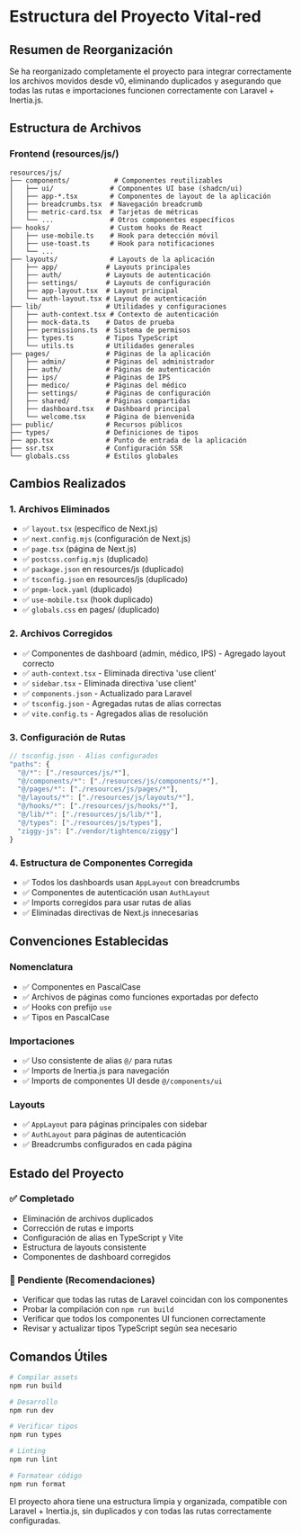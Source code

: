 # Estructura del Proyecto Vital-red

## Resumen de Reorganización

Se ha reorganizado completamente el proyecto para integrar correctamente los archivos movidos desde v0, eliminando duplicados y asegurando que todas las rutas e importaciones funcionen correctamente con Laravel + Inertia.js.

## Estructura de Archivos

### Frontend (resources/js/)
```
resources/js/
├── components/           # Componentes reutilizables
│   ├── ui/              # Componentes UI base (shadcn/ui)
│   ├── app-*.tsx        # Componentes de layout de la aplicación
│   ├── breadcrumbs.tsx  # Navegación breadcrumb
│   ├── metric-card.tsx  # Tarjetas de métricas
│   └── ...              # Otros componentes específicos
├── hooks/               # Custom hooks de React
│   ├── use-mobile.ts    # Hook para detección móvil
│   ├── use-toast.ts     # Hook para notificaciones
│   └── ...
├── layouts/             # Layouts de la aplicación
│   ├── app/            # Layouts principales
│   ├── auth/           # Layouts de autenticación
│   ├── settings/       # Layouts de configuración
│   ├── app-layout.tsx  # Layout principal
│   └── auth-layout.tsx # Layout de autenticación
├── lib/                # Utilidades y configuraciones
│   ├── auth-context.tsx # Contexto de autenticación
│   ├── mock-data.ts    # Datos de prueba
│   ├── permissions.ts  # Sistema de permisos
│   ├── types.ts        # Tipos TypeScript
│   └── utils.ts        # Utilidades generales
├── pages/              # Páginas de la aplicación
│   ├── admin/          # Páginas del administrador
│   ├── auth/           # Páginas de autenticación
│   ├── ips/            # Páginas de IPS
│   ├── medico/         # Páginas del médico
│   ├── settings/       # Páginas de configuración
│   ├── shared/         # Páginas compartidas
│   ├── dashboard.tsx   # Dashboard principal
│   └── welcome.tsx     # Página de bienvenida
├── public/             # Recursos públicos
├── types/              # Definiciones de tipos
├── app.tsx             # Punto de entrada de la aplicación
├── ssr.tsx             # Configuración SSR
└── globals.css         # Estilos globales
```

## Cambios Realizados

### 1. Archivos Eliminados
- ✅ `layout.tsx` (específico de Next.js)
- ✅ `next.config.mjs` (configuración de Next.js)
- ✅ `page.tsx` (página de Next.js)
- ✅ `postcss.config.mjs` (duplicado)
- ✅ `package.json` en resources/js (duplicado)
- ✅ `tsconfig.json` en resources/js (duplicado)
- ✅ `pnpm-lock.yaml` (duplicado)
- ✅ `use-mobile.tsx` (hook duplicado)
- ✅ `globals.css` en pages/ (duplicado)

### 2. Archivos Corregidos
- ✅ Componentes de dashboard (admin, médico, IPS) - Agregado layout correcto
- ✅ `auth-context.tsx` - Eliminada directiva 'use client'
- ✅ `sidebar.tsx` - Eliminada directiva 'use client'
- ✅ `components.json` - Actualizado para Laravel
- ✅ `tsconfig.json` - Agregadas rutas de alias correctas
- ✅ `vite.config.ts` - Agregados alias de resolución

### 3. Configuración de Rutas
```typescript
// tsconfig.json - Alias configurados
"paths": {
  "@/*": ["./resources/js/*"],
  "@/components/*": ["./resources/js/components/*"],
  "@/pages/*": ["./resources/js/pages/*"],
  "@/layouts/*": ["./resources/js/layouts/*"],
  "@/hooks/*": ["./resources/js/hooks/*"],
  "@/lib/*": ["./resources/js/lib/*"],
  "@/types": ["./resources/js/types"],
  "ziggy-js": ["./vendor/tightenco/ziggy"]
}
```

### 4. Estructura de Componentes Corregida
- ✅ Todos los dashboards usan `AppLayout` con breadcrumbs
- ✅ Componentes de autenticación usan `AuthLayout`
- ✅ Imports corregidos para usar rutas de alias
- ✅ Eliminadas directivas de Next.js innecesarias

## Convenciones Establecidas

### Nomenclatura
- ✅ Componentes en PascalCase
- ✅ Archivos de páginas como funciones exportadas por defecto
- ✅ Hooks con prefijo `use`
- ✅ Tipos en PascalCase

### Importaciones
- ✅ Uso consistente de alias `@/` para rutas
- ✅ Imports de Inertia.js para navegación
- ✅ Imports de componentes UI desde `@/components/ui`

### Layouts
- ✅ `AppLayout` para páginas principales con sidebar
- ✅ `AuthLayout` para páginas de autenticación
- ✅ Breadcrumbs configurados en cada página

## Estado del Proyecto

### ✅ Completado
- Eliminación de archivos duplicados
- Corrección de rutas e imports
- Configuración de alias en TypeScript y Vite
- Estructura de layouts consistente
- Componentes de dashboard corregidos

### 🔄 Pendiente (Recomendaciones)
- Verificar que todas las rutas de Laravel coincidan con los componentes
- Probar la compilación con `npm run build`
- Verificar que todos los componentes UI funcionen correctamente
- Revisar y actualizar tipos TypeScript según sea necesario

## Comandos Útiles

```bash
# Compilar assets
npm run build

# Desarrollo
npm run dev

# Verificar tipos
npm run types

# Linting
npm run lint

# Formatear código
npm run format
```

El proyecto ahora tiene una estructura limpia y organizada, compatible con Laravel + Inertia.js, sin duplicados y con todas las rutas correctamente configuradas.